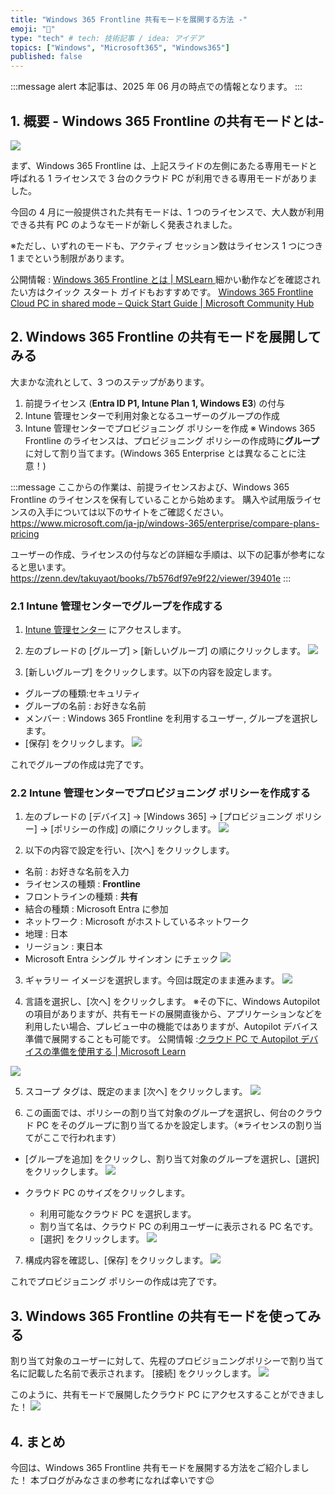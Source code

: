 ```yaml
---
title: "Windows 365 Frontline 共有モードを展開する方法 -"
emoji: "🚁"
type: "tech" # tech: 技術記事 / idea: アイデア
topics: ["Windows", "Microsoft365", "Windows365"]
published: false
---
```


:::message alert
本記事は、2025 年 06 月の時点での情報となります。
:::

## 1. 概要 - Windows 365 Frontline の共有モードとは- 

![](https://storage.googleapis.com/zenn-user-upload/5c888c80075f-20241204.png)

まず、Windows 365 Frontline は、上記スライドの左側にあたる専用モードと呼ばれる 1 ライセンスで 3 台のクラウド PC が利用できる専用モードがありました。

今回の 4 月に一般提供された共有モードは、1 つのライセンスで、大人数が利用できる共有 PC のようなモードが新しく発表されました。

※ただし、いずれのモードも、アクティブ セッション数はライセンス 1 つにつき 1 までという制限があります。

公開情報 : [Windows 365 Frontline とは | MSLearn ](https://learn.microsoft.com/ja-jp/windows-365/enterprise/introduction-windows-365-frontline#windows-365-frontline-in-shared-mode-preview)
細かい動作などを確認されたい方はクイック スタート ガイドもおすすめです。
[Windows 365 Frontline Cloud PC in shared mode – Quick Start Guide | Microsoft Community Hub](https://techcommunity.microsoft.com/discussions/windows365discussions/windows-365-frontline-cloud-pc-in-shared-mode-%E2%80%93-quick-start-guide/4399905)

## 2. Windows 365 Frontline の共有モードを展開してみる

大まかな流れとして、3 つのステップがあります。
1. 前提ライセンス (**Entra ID P1, Intune Plan 1, Windows E3**) の付与  
2. Intune 管理センターで利用対象となるユーザーのグループの作成
3. Intune 管理センターでプロビジョニング ポリシーを作成
※ Windows 365 Frontline のライセンスは、プロビジョニング ポリシーの作成時に**グループ**に対して割り当てます。(Windows 365 Enterprise とは異なることに注意！)


:::message
ここからの作業は、前提ライセンスおよび、Windows 365 Frontline のライセンスを保有していることから始めます。
購入や試用版ライセンスの入手については以下のサイトをご確認ください。
https://www.microsoft.com/ja-jp/windows-365/enterprise/compare-plans-pricing

ユーザーの作成、ライセンスの付与などの詳細な手順は、以下の記事が参考になると思います。
https://zenn.dev/takuyaot/books/7b576df97e9f22/viewer/39401e
:::




### 2.1 Intune 管理センターでグループを作成する

1. [Intune 管理センター](https://intune.microsoft.com/) にアクセスします。

2. 左のブレードの [グループ] > [新しいグループ] の順にクリックします。
![](https://storage.googleapis.com/zenn-user-upload/155c8fbec8f6-20250603.png)

3. [新しいグループ] をクリックします。以下の内容を設定します。
- グループの種類:セキュリティ
- グループの名前 : お好きな名前
- メンバー : Windows 365 Frontline を利用するユーザー, グループを選択します。
- [保存] をクリックします。
![](https://storage.googleapis.com/zenn-user-upload/44a9a14e1eda-20250603.png)

これでグループの作成は完了です。

### 2.2 Intune 管理センターでプロビジョニング ポリシーを作成する

1. 左のブレードの [デバイス] -> [Windows 365] -> [プロビジョニング ポリシー] -> [ポリシーの作成] の順にクリックします。
![](https://storage.googleapis.com/zenn-user-upload/8a8607d92dc8-20250602.png)

2. 以下の内容で設定を行い、[次へ] をクリックします。
- 名前 : お好きな名前を入力
- ライセンスの種類 : **Frontline**
- フロントラインの種類 : **共有**
- 結合の種類 : Microsoft Entra に参加
- ネットワーク : Microsoft がホストしているネットワーク
- 地理 : 日本
- リージョン : 東日本
- Microsoft Entra シングル サインオン にチェック
![](https://storage.googleapis.com/zenn-user-upload/1eca0c371bd3-20250602.png)

3. ギャラリー イメージを選択します。今回は既定のまま進みます。
![](https://storage.googleapis.com/zenn-user-upload/c2626df8b7f1-20250603.png)

4. 言語を選択し、[次へ] をクリックします。
※その下に、Windows Autopilot の項目がありますが、共有モードの展開直後から、アプリケーションなどを利用したい場合、プレビュー中の機能ではありますが、Autopilot デバイス準備で展開することも可能です。
公開情報 :[クラウド PC で Autopilot デバイスの準備を使用する | Microsoft Learn](https://learn.microsoft.com/ja-jp/windows-365/enterprise/autopilot-device-preparation)

![](https://storage.googleapis.com/zenn-user-upload/ae552814372a-20250603.png)

5. スコープ タグは、既定のまま [次へ] をクリックします。
![](https://storage.googleapis.com/zenn-user-upload/89a7af2b4dca-20250603.png)

6. この画面では、ポリシーの割り当て対象のグループを選択し、何台のクラウド PC をそのグループに割り当てるかを設定します。（※ライセンスの割り当てがここで行われます）
- [グループを追加] をクリックし、割り当て対象のグループを選択し、[選択] をクリックします。
![](https://storage.googleapis.com/zenn-user-upload/0ba4dcccd14c-20250603.png)

- クラウド PC のサイズをクリックします。
  - 利用可能なクラウド PC を選択します。
  - 割り当て名は、クラウド PC の利用ユーザーに表示される PC 名です。
  - [選択] をクリックします。
![](https://storage.googleapis.com/zenn-user-upload/3312716c4774-20250603.png)

7. 構成内容を確認し、[保存] をクリックします。
![](https://storage.googleapis.com/zenn-user-upload/a7e453bb30cb-20250603.png)

これでプロビジョニング ポリシーの作成は完了です。

## 3. Windows 365 Frontline の共有モードを使ってみる

割り当て対象のユーザーに対して、先程のプロビジョニングポリシーで割り当て名に記載した名前で表示されます。
[接続] をクリックします。
![](https://storage.googleapis.com/zenn-user-upload/0cea3c8ae2c6-20250603.png)

このように、共有モードで展開したクラウド PC にアクセスすることができました！
![](https://storage.googleapis.com/zenn-user-upload/fa504b0ce0e0-20250603.png)

## 4. まとめ
今回は、Windows 365 Frontline 共有モードを展開する方法をご紹介しました！
本ブログがみなさまの参考になれば幸いです😉








